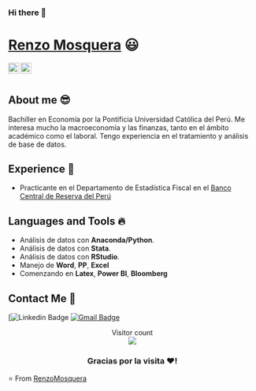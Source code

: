 ### Hi there 👋


 # <a href="https://www.linkedin.com/in/renzo-sebastian-mosquera-lucano-716ba8207/">Renzo Mosquera</a> :smiley:
 
<a href="https://www.linkedin.com/in/renzo-sebastian-mosquera-lucano-716ba8207/">
  <img align="left" alt="Ashwani's Linkdein" width="22px" src="https://cdn.jsdelivr.net/npm/simple-icons@v3/icons/linkedin.svg" />
</a>
<a href="https://github.com/RenzoMosquera">
  <img align="left" alt="Ashwani's Github" width="22px" src="https://cdn.jsdelivr.net/npm/simple-icons@v3/icons/github.svg" />
</a>

<br/>
<br/>


## About me :sunglasses:
Bachiller en Economía por la Pontificia Universidad Católica del Perú. Me interesa mucho la macroeconomía y las finanzas, tanto en el ámbito académico como el laboral. Tengo experiencia en el tratamiento y análisis de base de datos.

## Experience :dancers:
- Practicante en el Departamento de Estadística Fiscal en el [Banco Central de Reserva del Perú](https://www.bcrp.gob.pe/)

## Languages ​​and Tools :fire:
- Análisis de datos con **Anaconda/Python**.
- Análisis de datos con **Stata**.
- Análisis de datos con **RStudio**.
- Manejo de **Word**, **PP**, **Excel**
- Comenzando en **Latex**, **Power BI**, **Bloomberg**


##  Contact Me :speech_balloon:
[![Linkedin Badge](https://img.shields.io/badge/-RenzoMosquera-blue?style=flat-square&logo=Linkedin&logoColor=white&link=https://www.linkedin.com/in/renzo-sebastian-mosquera-lucano-716ba8207/) [![Gmail Badge](https://img.shields.io/badge/-renzo.mosquera@pucp.edu.pe-c14438?style=flat-square&logo=Gmail&logoColor=white&link=mailto:renzo.mosquera@pucp.edu.pe)](mailto:renzo.mosquera@pucp.edu.pe)

<p align="center"> 
  Visitor count<br>
  <img src="https://profile-counter.glitch.me/RenzoMosquera/count.svg" />
</p>


<div align="center">

### Gracias por la visita ❤️!

</div>

⭐️ From [RenzoMosquera](https://github.com/RenzoMosquera)
